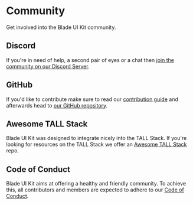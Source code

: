 # Community

Get involved into the Blade UI Kit community.

## Discord

If you're in need of help, a second pair of eyes or a chat then [join the community on our Discord Server](https://discord.gg/Vev5CyE).

## GitHub

If you'd like to contribute make sure to read our [contribution guide](/docs/{version}/contribution-guide) and afterwards head to [our GitHub repository](https://github.com/blade-ui-kit/blade-ui-kit).

## Awesome TALL Stack

Blade UI Kit was designed to integrate nicely into the TALL Stack. If you're looking for resources on the TALL Stack we offer an [Awesome TALL Stack](https://github.com/blade-ui-kit/awesome-tall-stack) repo.

## Code of Conduct

Blade UI Kit aims at offering a healthy and friendly community. To achieve this, all contributors and members are expected to adhere to our [Code of Conduct](https://github.com/blade-ui-kit/.github/blob/main/CODE_OF_CONDUCT.md).
